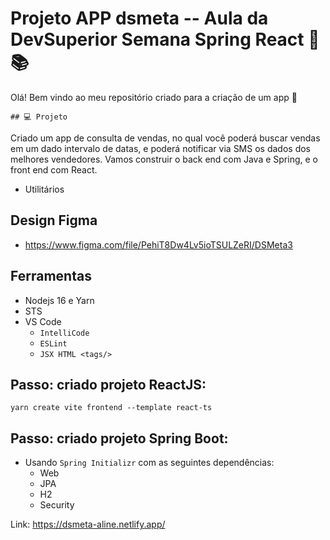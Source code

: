 #  **Projeto APP dsmeta** -- Aula da DevSuperior **Semana Spring React** :woman: :books:

Olá! Bem vindo ao meu repositório criado para a criação de um app :wave:

    ## 💻 Projeto

Criado um  app de consulta de vendas, no qual você poderá buscar vendas em um dado intervalo de datas, e poderá notificar via SMS os dados dos melhores vendedores. Vamos construir o back end com Java e Spring, e o front end com React.

- Utilitários

## Design Figma

- https://www.figma.com/file/PehiT8Dw4Lv5ioTSULZeRI/DSMeta3


## Ferramentas
- Nodejs 16 e Yarn
- STS
- VS Code
  - `IntelliCode`
  - `ESLint`
  - `JSX HTML <tags/>`

    
## Passo: criado projeto ReactJS: 
```
yarn create vite frontend --template react-ts
```

## Passo: criado projeto Spring Boot:

- Usando `Spring Initializr` com as seguintes dependências:
  - Web
  - JPA
  - H2
  - Security

Link: https://dsmeta-aline.netlify.app/


